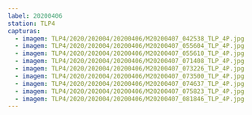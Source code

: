 ```yaml
---
label: 20200406
station: TLP4
capturas:
  - imagem: TLP4/2020/202004/20200406/M20200407_042538_TLP_4P.jpg
  - imagem: TLP4/2020/202004/20200406/M20200407_055604_TLP_4P.jpg
  - imagem: TLP4/2020/202004/20200406/M20200407_055610_TLP_4P.jpg
  - imagem: TLP4/2020/202004/20200406/M20200407_071408_TLP_4P.jpg
  - imagem: TLP4/2020/202004/20200406/M20200407_073226_TLP_4P.jpg
  - imagem: TLP4/2020/202004/20200406/M20200407_073500_TLP_4P.jpg
  - imagem: TLP4/2020/202004/20200406/M20200407_074637_TLP_4P.jpg
  - imagem: TLP4/2020/202004/20200406/M20200407_075823_TLP_4P.jpg
  - imagem: TLP4/2020/202004/20200406/M20200407_081846_TLP_4P.jpg
---
```

